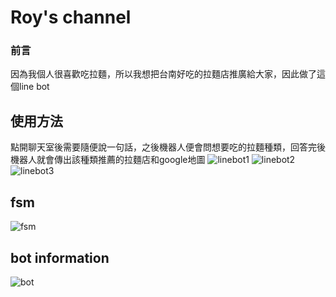 # Roy's channel

### 前言
因為我個人很喜歡吃拉麵，所以我想把台南好吃的拉麵店推廣給大家，因此做了這個line bot

## 使用方法
點開聊天室後需要隨便說一句話，之後機器人便會問想要吃的拉麵種類，回答完後機器人就會傳出該種類推薦的拉麵店和google地圖
![linebot1](https://github.com/royy1912/compute-theory/blob/master/linebot1.jpg)
![linebot2](https://github.com/royy1912/compute-theory/blob/master/linebot2.jpg)
![linebot3](https://github.com/royy1912/compute-theory/blob/master/linebot3.jpg)

## fsm
![fsm](https://github.com/royy1912/compute-theory/blob/master/finite_state_machine.png)

## bot information
![bot](https://github.com/royy1912/compute-theory/blob/master/linebot4.png)

